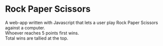 # Rock Paper Scissors
A web-app written with Javascript that lets a user play Rock Paper Scissors against a computer.</br>
Whoever reaches 5 points first wins.</br>
Total wins are tallied at the top.
